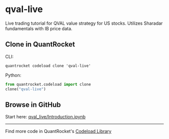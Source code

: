 # qval-live

Live trading tutorial for QVAL value strategy for US stocks. Utilizes Sharadar fundamentals with IB price data.

## Clone in QuantRocket

CLI:

```shell
quantrocket codeload clone 'qval-live'
```

Python:

```python
from quantrocket.codeload import clone
clone("qval-live")
```

## Browse in GitHub

Start here: [qval_live/Introduction.ipynb](qval_live/Introduction.ipynb)

***

Find more code in QuantRocket's [Codeload Library](https://www.quantrocket.com/code/)

